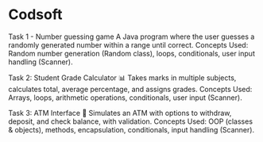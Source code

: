 # Codsoft
Task 1 - Number guessing game
A Java program where the user guesses a randomly generated number within a range until correct.
Concepts Used: Random number generation (Random class), loops, conditionals, user input handling (Scanner).

 Task 2: Student Grade Calculator 📊
Takes marks in multiple subjects, calculates total, average percentage, and assigns grades.
Concepts Used: Arrays, loops, arithmetic operations, conditionals, user input (Scanner).

 Task 3: ATM Interface 🏦
Simulates an ATM with options to withdraw, deposit, and check balance, with validation.
Concepts Used: OOP (classes & objects), methods, encapsulation, conditionals, input handling (Scanner).
